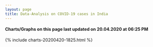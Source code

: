```yaml
---
layout: page
title: Data-Analysis on COVID-19 cases in India
---
```

#### Charts/Graphs on this page last updated on 20.04.2020 at 06:25 PM
{% include charts-20200420-1825.html %}